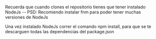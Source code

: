 Recuerda que cuando clones el repositorio tienes que tener instalado NodeJs
-- PSD: Recomiendo instalar fnm para poder tener muchas versiones de NodeJs

Una vez instalado NodeJs correr el comando npm install, para que se te descarguen todas las dependencias del package.json